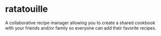 # ratatouille
A collaborative recipe manager allowing you to create a shared cookbook with your friends and/or family so everyone can add their favorite recipes.
